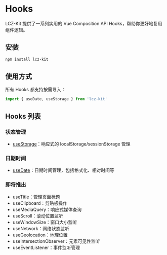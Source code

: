 # Hooks

LCZ-Kit 提供了一系列实用的 Vue Composition API Hooks，帮助你更好地复用组件逻辑。

## 安装

```bash
npm install lcz-kit
```

## 使用方式

所有 Hooks 都支持按需导入：

```ts
import { useDate, useStorage } from 'lcz-kit'
```

## Hooks 列表

### 状态管理

- [useStorage](/hooks/use-storage)：响应式的 localStorage/sessionStorage 管理

### 日期时间

- [useDate](/hooks/use-date)：日期时间管理，包括格式化、相对时间等

### 即将推出

- useTitle：管理页面标题
- useClipboard：剪贴板操作
- useMediaQuery：响应式媒体查询
- useScroll：滚动位置监听
- useWindowSize：窗口大小监听
- useNetwork：网络状态监听
- useGeolocation：地理位置
- useIntersectionObserver：元素可见性监听
- useEventListener：事件监听管理
